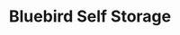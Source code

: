 ---
title: "Bluebird Self Storage"
url: /chestermere/bluebird-self-storage/
shop: storage rental
---